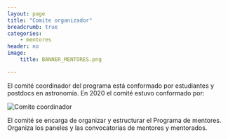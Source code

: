 ```yaml
---
layout: page
title: "Comite organizador"
breadcrumb: true
categories:
    - mentores
header: no
image:
    title: BANNER_MENTORES.png

---
```


El comité coordinador del programa está conformado por estudiantes y postdocs en
astronomía. En 2020 el comité estuvo conformado por: 

![Comite coordinador](../../images/comite_mentores.png)


El comité se encarga de organizar y estructurar el Programa de mentores. Organiza los
paneles y las convocatorias de mentores y mentorados. 


 








